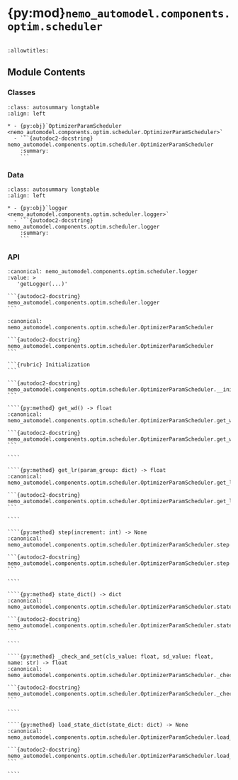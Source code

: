 # {py:mod}`nemo_automodel.components.optim.scheduler`

```{py:module} nemo_automodel.components.optim.scheduler
```

```{autodoc2-docstring} nemo_automodel.components.optim.scheduler
:allowtitles:
```

## Module Contents

### Classes

````{list-table}
:class: autosummary longtable
:align: left

* - {py:obj}`OptimizerParamScheduler <nemo_automodel.components.optim.scheduler.OptimizerParamScheduler>`
  - ```{autodoc2-docstring} nemo_automodel.components.optim.scheduler.OptimizerParamScheduler
    :summary:
    ```
````

### Data

````{list-table}
:class: autosummary longtable
:align: left

* - {py:obj}`logger <nemo_automodel.components.optim.scheduler.logger>`
  - ```{autodoc2-docstring} nemo_automodel.components.optim.scheduler.logger
    :summary:
    ```
````

### API

````{py:data} logger
:canonical: nemo_automodel.components.optim.scheduler.logger
:value: >
   'getLogger(...)'

```{autodoc2-docstring} nemo_automodel.components.optim.scheduler.logger
```

````

`````{py:class} OptimizerParamScheduler(optimizer: torch.optim.optimizer.Optimizer, init_lr: float, max_lr: float, min_lr: float, lr_warmup_steps: int, lr_decay_steps: int, lr_decay_style: str, start_wd: float, end_wd: float, wd_incr_steps: int, wd_incr_style: str, use_checkpoint_opt_param_scheduler: typing.Optional[bool] = True, override_opt_param_scheduler: typing.Optional[bool] = False, wsd_decay_steps: typing.Optional[int] = None, lr_wsd_decay_style: typing.Optional[str] = None)
:canonical: nemo_automodel.components.optim.scheduler.OptimizerParamScheduler

```{autodoc2-docstring} nemo_automodel.components.optim.scheduler.OptimizerParamScheduler
```

```{rubric} Initialization
```

```{autodoc2-docstring} nemo_automodel.components.optim.scheduler.OptimizerParamScheduler.__init__
```

````{py:method} get_wd() -> float
:canonical: nemo_automodel.components.optim.scheduler.OptimizerParamScheduler.get_wd

```{autodoc2-docstring} nemo_automodel.components.optim.scheduler.OptimizerParamScheduler.get_wd
```

````

````{py:method} get_lr(param_group: dict) -> float
:canonical: nemo_automodel.components.optim.scheduler.OptimizerParamScheduler.get_lr

```{autodoc2-docstring} nemo_automodel.components.optim.scheduler.OptimizerParamScheduler.get_lr
```

````

````{py:method} step(increment: int) -> None
:canonical: nemo_automodel.components.optim.scheduler.OptimizerParamScheduler.step

```{autodoc2-docstring} nemo_automodel.components.optim.scheduler.OptimizerParamScheduler.step
```

````

````{py:method} state_dict() -> dict
:canonical: nemo_automodel.components.optim.scheduler.OptimizerParamScheduler.state_dict

```{autodoc2-docstring} nemo_automodel.components.optim.scheduler.OptimizerParamScheduler.state_dict
```

````

````{py:method} _check_and_set(cls_value: float, sd_value: float, name: str) -> float
:canonical: nemo_automodel.components.optim.scheduler.OptimizerParamScheduler._check_and_set

```{autodoc2-docstring} nemo_automodel.components.optim.scheduler.OptimizerParamScheduler._check_and_set
```

````

````{py:method} load_state_dict(state_dict: dict) -> None
:canonical: nemo_automodel.components.optim.scheduler.OptimizerParamScheduler.load_state_dict

```{autodoc2-docstring} nemo_automodel.components.optim.scheduler.OptimizerParamScheduler.load_state_dict
```

````

`````
